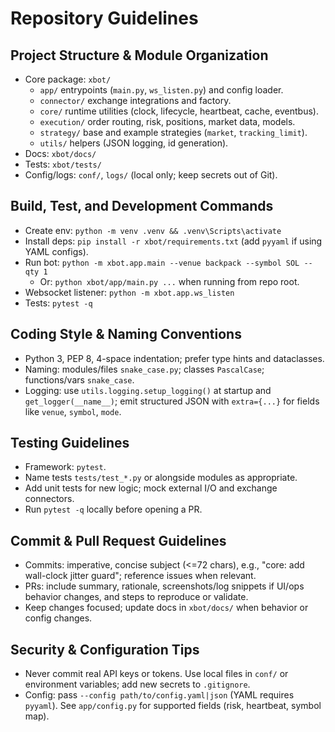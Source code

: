 # Repository Guidelines

## Project Structure & Module Organization
- Core package: `xbot/`
  - `app/` entrypoints (`main.py`, `ws_listen.py`) and config loader.
  - `connector/` exchange integrations and factory.
  - `core/` runtime utilities (clock, lifecycle, heartbeat, cache, eventbus).
  - `execution/` order routing, risk, positions, market data, models.
  - `strategy/` base and example strategies (`market`, `tracking_limit`).
  - `utils/` helpers (JSON logging, id generation).
- Docs: `xbot/docs/`
- Tests: `xbot/tests/`
- Config/logs: `conf/`, `logs/` (local only; keep secrets out of Git).

## Build, Test, and Development Commands
- Create env: `python -m venv .venv && .venv\Scripts\activate`
- Install deps: `pip install -r xbot/requirements.txt` (add `pyyaml` if using YAML configs).
- Run bot: `python -m xbot.app.main --venue backpack --symbol SOL --qty 1`
  - Or: `python xbot/app/main.py ...` when running from repo root.
- Websocket listener: `python -m xbot.app.ws_listen`
- Tests: `pytest -q`

## Coding Style & Naming Conventions
- Python 3, PEP 8, 4-space indentation; prefer type hints and dataclasses.
- Naming: modules/files `snake_case.py`; classes `PascalCase`; functions/vars `snake_case`.
- Logging: use `utils.logging.setup_logging()` at startup and `get_logger(__name__)`; emit structured JSON with `extra={...}` for fields like `venue`, `symbol`, `mode`.

## Testing Guidelines
- Framework: `pytest`.
- Name tests `tests/test_*.py` or alongside modules as appropriate.
- Add unit tests for new logic; mock external I/O and exchange connectors.
- Run `pytest -q` locally before opening a PR.

## Commit & Pull Request Guidelines
- Commits: imperative, concise subject (<=72 chars), e.g., "core: add wall-clock jitter guard"; reference issues when relevant.
- PRs: include summary, rationale, screenshots/log snippets if UI/ops behavior changes, and steps to reproduce or validate.
- Keep changes focused; update docs in `xbot/docs/` when behavior or config changes.

## Security & Configuration Tips
- Never commit real API keys or tokens. Use local files in `conf/` or environment variables; add new secrets to `.gitignore`.
- Config: pass `--config path/to/config.yaml|json` (YAML requires `pyyaml`). See `app/config.py` for supported fields (risk, heartbeat, symbol map).
